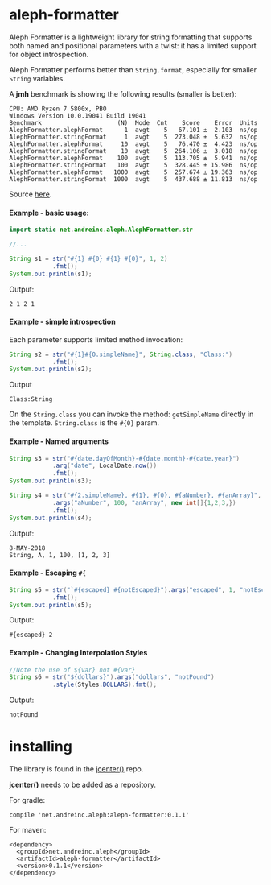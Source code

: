 # aleph-formatter

Aleph Formatter is a lightweight library for string formatting that supports both named and positional parameters with a twist: it has a limited support for object introspection.

Aleph Formatter performs better than `String.format`, especially for smaller `String` variables.

A **jmh** benchmark is showing the following results (smaller is better):

```
CPU: AMD Ryzen 7 5800x, PBO
Windows Version	10.0.19041 Build 19041
Benchmark                     (N)  Mode  Cnt    Score    Error  Units
AlephFormatter.alephFormat      1  avgt    5   67.101 ±  2.103  ns/op
AlephFormatter.stringFormat     1  avgt    5  273.048 ±  5.632  ns/op
AlephFormatter.alephFormat     10  avgt    5   76.470 ±  4.423  ns/op
AlephFormatter.stringFormat    10  avgt    5  264.106 ±  3.018  ns/op
AlephFormatter.alephFormat    100  avgt    5  113.705 ±  5.941  ns/op
AlephFormatter.stringFormat   100  avgt    5  328.445 ± 15.986  ns/op
AlephFormatter.alephFormat   1000  avgt    5  257.674 ± 19.363  ns/op
AlephFormatter.stringFormat  1000  avgt    5  437.688 ± 11.813  ns/op
```

Source [here](https://github.com/PhaseRush/Benched/blob/master/src/main/java/strings/AlephFormatter.java).

#### Example - basic usage:

```java
import static net.andreinc.aleph.AlephFormatter.str

//...

String s1 = str("#{1} #{0} #{1} #{0}", 1, 2)
            .fmt();
System.out.println(s1);
```    

Output:

```
2 1 2 1
```

#### Example - simple introspection

Each parameter supports limited method invocation:

```java
String s2 = str("#{1}#{0.simpleName}", String.class, "Class:")
            .fmt();
System.out.println(s2);
```        

Output

```
Class:String
```

On the `String.class` you can invoke the method: `getSimpleName` directly in the template. `String.class` is the `#{0}` param. 

#### Example - Named arguments

```java
String s3 = str("#{date.dayOfMonth}-#{date.month}-#{date.year}")
            .arg("date", LocalDate.now())
            .fmt();
System.out.println(s3);

String s4 = str("#{2.simpleName}, #{1}, #{0}, #{aNumber}, #{anArray}", 1, "A", String.class)
            .args("aNumber", 100, "anArray", new int[]{1,2,3,})
            .fmt();
System.out.println(s4);                        
```                        

Output:

```
8-MAY-2018
String, A, 1, 100, [1, 2, 3]
```

#### Example - Escaping `#{`

```java
String s5 = str("`#{escaped} #{notEscaped}").args("escaped", 1, "notEscaped", 2)
            .fmt();
System.out.println(s5);
```

Output:

```
#{escaped} 2
```

#### Example - Changing Interpolation Styles

```java
//Note the use of ${var} not #{var}
String s6 = str("${dollars}").args("dollars", "notPound")
            .style(Styles.DOLLARS).fmt();
```

Output:

```
notPound
```

# installing

The library is found in the [jcenter()](https://bintray.com/nomemory/maven/aleph-formatter) repo.

**jcenter()** needs to be added as a repository. 

For gradle:

```
compile 'net.andreinc.aleph:aleph-formatter:0.1.1'
```

For maven:


```
<dependency>
  <groupId>net.andreinc.aleph</groupId>
  <artifactId>aleph-formatter</artifactId>
  <version>0.1.1</version>
</dependency>
```
